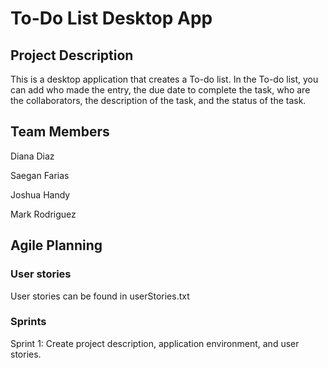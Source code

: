 # To-Do List Desktop App

## Project Description
This is a desktop application that creates a To-do list. In the To-do list, you can add who made the entry, the due date to complete the task, who are the collaborators, the description of the task, and the status of the task.

## Team Members
Diana Diaz

Saegan Farias

Joshua Handy

Mark Rodriguez

## Agile Planning
### User stories
User stories can be found in userStories.txt
### Sprints
Sprint 1: Create project description, application environment, and user stories.